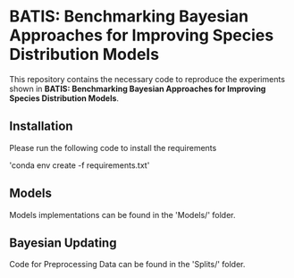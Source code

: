 # BATIS: Benchmarking Bayesian Approaches for Improving Species Distribution Models

This repository contains the necessary code to reproduce the experiments shown in **BATIS: Benchmarking Bayesian Approaches for Improving Species Distribution Models**. 

## Installation

Please run the following code to install the requirements

'conda env create -f requirements.txt'

## Models

Models implementations can be found in the 'Models/' folder.


## Bayesian Updating

Code for Preprocessing Data can be found in the 'Splits/' folder.

